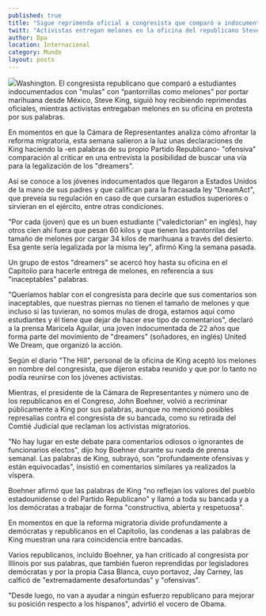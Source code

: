 ```yaml
---
published: true
title: "Sigue reprimenda oficial a congresista que comparó a indocumentados con 'mulas'"
twitt: "Activistas entregan melones en la oficina del republicano Steve King, en protesta por sus palabras."
author: Dpa
location: Internacional
category: Mundo
layout: posts
---
```


![](http://i.imgur.com/fh70Fcvm.jpg)Washington. El congresista republicano que comparó a estudiantes indocumentados con "mulas" con “pantorrillas como melones” por portar marihuana desde México, Steve King, siguió hoy recibiendo reprimendas oficiales, mientras activistas entregaban melones en su oficina en protesta por sus palabras.

En momentos en que la Cámara de Representantes analiza cómo afrontar la reforma migratoria, esta semana salieron a la luz unas declaraciones de King haciendo la -en palabras de su propio Partido Republicano- "ofensiva" comparación al criticar en una entrevista la posibilidad de buscar una vía para la legalización de los "dreamers".

Así se conoce a los jóvenes indocumentados que llegaron a Estados Unidos de la mano de sus padres y que califican para la fracasada ley "DreamAct", que preveía su regulación en caso de que cursaran estudios superiores o sirvieran en el ejército, entre otras condiciones.

"Por cada (joven) que es un buen estudiante ("valedictorian" en inglés), hay otros cien ahí fuera que pesan 60 kilos y que tienen las pantorrilas del tamaño de melones por cargar 34 kilos de marihuana a través del desierto. Esa gente sería legalizada por la misma ley", afirmó King la semana pasada.

Un grupo de estos "dreamers" se acercó hoy hasta su oficina en el Capitolio para hacerle entrega de melones, en referencia a sus "inaceptables" palabras.

"Queríamos hablar con el congresista para decirle que sus comentarios son inaceptables, que nuestras piernas no tienen el tamaño de melones y que incluso si las tuvieran, no somos mulas de droga, estamos aquí como estudiantes y él tiene que dejar de hacer ese tipo de comentarios", declaró a la prensa Maricela Aguilar, una joven indocumentada de 22 años que forma parte del movimiento de "dreamers" (soñadores, en inglés) United We Dream, que organizó la acción.

Según el diario "The Hill", personal de la oficina de King aceptó los melones en nombre del congresista, que dijeron estaba reunido y que por lo tanto no podía reunirse con los jóvenes activistas.

Mientras, el presidente de la Cámara de Representantes y número uno de los republicanos en el Congreso, John Boehner, volvió a recriminar públicamente a King por sus palabras, aunque no mencionó posibles represalias contra el congresista de su bancada, como su retirada del Comtié Judicial que reclaman los activistas migratorios.

"No hay lugar en este debate para comentarios odiosos o ignorantes de funcionarios electos", dijo hoy Boehner durante su rueda de prensa semanal. Las palabras de King, subrayó, son "profundamente ofensivas y están equivocadas", insistió en comentarios similares ya realizados la víspera.

Boehner afirmó que las palabras de King "no reflejan los valores del pueblo estadounidense o del Partido Republicano" y llamó a toda su bancada y a los demócratas a trabajar de forma "constructiva, abierta y respetuosa".

En momentos en que la reforma migratoria divide profundamente a demócratas y republicanos en el Capitolio, las condenas a las palabras de King muestran una rara coincidencia entre bancadas.

Varios republicanos, incluido Boehner, ya han criticado al congresista por Illinois por sus palabras, que también fueron reprendidas por legisladores demócratas y por la propia Casa Blanca, cuyo portavoz, Jay Carney, las calficó de "extremadamente desafortundas" y "ofensivas".

"Desde luego, no van a ayudar a ningún esfuerzo republicano para mejorar su posición respecto a los hispanos", advirtió el vocero de Obama.
